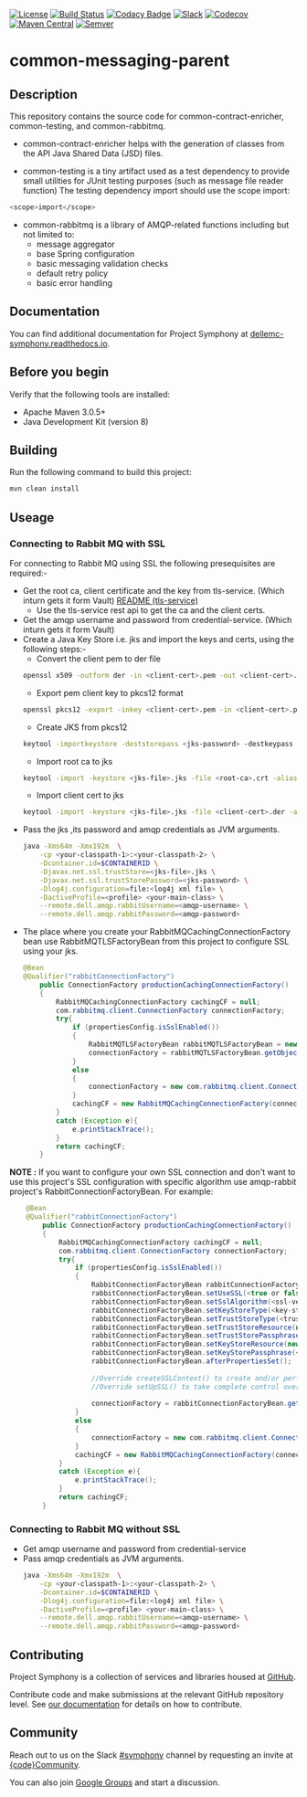 [![License](https://img.shields.io/badge/License-EPL%201.0-red.svg)](https://opensource.org/licenses/EPL-1.0)
[![Build Status](https://travis-ci.org/dellemc-symphony/common-messaging-parent.svg?branch=master)](https://travis-ci.org/dellemc-symphony/common-messaging-parent)
[![Codacy Badge](https://api.codacy.com/project/badge/Grade/75f9e97ba3a746d9bb0d0a9804aaed92)](https://www.codacy.com/app/chamap1/common-messaging-parent?utm_source=github.com&utm_medium=referral&utm_content=dellemc-symphony/common-messaging-parent&utm_campaign=badger)
[![Slack](http://slack.codecommunity.com/badge.svg)](https://codecommunity.slack.com/messages/symphony)
[![Codecov](https://img.shields.io/codecov/c/github/dellemc-symphony/common-messaging-parent.svg)](https://codecov.io/gh/dellemc-symphony/common-messaging-parent)
[![Maven Central](https://maven-badges.herokuapp.com/maven-central/com.dell.cpsd/common-messaging-parent/badge.svg)](https://maven-badges.herokuapp.com/maven-central/com.dell.cpsd/common-messaging-parent)
[![Semver](http://img.shields.io/SemVer/2.0.0.png)](http://semver.org/spec/v2.0.0.html)

# common-messaging-parent

## Description

This repository contains the source code for common-contract-enricher, common-testing, and common-rabbitmq.

* common-contract-enricher helps with the generation of classes from the API Java Shared Data (JSD) files.

* common-testing is a tiny artifact used as a test dependency to provide small utilities for JUnit testing purposes (such as message file reader function)
The testing dependency import should use the scope import:
```bash
<scope>import</scope>
```

* common-rabbitmq is a library of AMQP-related functions including but not limited to:
  * message aggregator
  * base Spring configuration
  * basic messaging validation checks
  * default retry policy
  * basic error handling

## Documentation
You can find additional documentation for Project Symphony at [dellemc-symphony.readthedocs.io](https://dellemc-symphony.readthedocs.io).

## Before you begin
Verify that the following tools are installed:

* Apache Maven 3.0.5+
* Java Development Kit (version 8)

## Building
Run the following command to build this project:
```bash
mvn clean install
```
## Useage

### Connecting to Rabbit MQ with SSL

For connecting to Rabbit MQ using SSL the following presequisites are required:-

* Get the root ca, client certificate and the key from tls-service. (Which inturn gets it form Vault) [README (tls-service)](https://github.com/dellemc-symphony/tls-service-parent/blob/refactor-wip/README.md)
    * Use the tls-service rest api to get the ca and the client certs.
* Get the amqp username and password from credential-service. (Which inturn gets it form Vault)
* Create a Java Key Store i.e. jks and import the keys and certs, using the following steps:-
    * Convert the client pem to der file 
    ```bash
    openssl x509 -outform der -in <client-cert>.pem -out <client-cert>.der
    ```
    * Export pem client key to pkcs12 format
    ```bash
    openssl pkcs12 -export -inkey <client-cert>.pem -in <client-cert>.pem -chain -CAfile <root-ca>.crt -out <pkcs12-file>.p12 -password pass:<pkcs12-password>
    ```
    * Create JKS from pkcs12
    ```bash
    keytool -importkeystore -deststorepass <jks-password> -destkeypass <jks-password> -destkeystore <jks-file>.jks -srckeystore <pkcs12-file>.p12 -srcstoretype PKCS12 -srcstorepass <pkcs12-password>
    ```
    * Import root ca to jks
    ```bash
    keytool -import -keystore <jks-file>.jks -file <root-ca>.crt -alias cpsd.root.ca -storepass <jks-password> -noprompt
    ```
    * Import client cert to jks
    ```bash
    keytool -import -keystore <jks-file>.jks -file <client-cert>.der -alias cpsd.intermideate.ca -storepass <jks-password> -noprompt
    ```
* Pass the jks ,its password and amqp credentials as JVM arguments.
    ```bash
    java -Xms64m -Xmx192m  \
        -cp <your-classpath-1>:<your-classpath-2> \
        -Dcontainer.id=$CONTAINERID \
        -Djavax.net.ssl.trustStore=<jks-file>.jks \
        -Djavax.net.ssl.trustStorePassword=<jks-password> \
        -Dlog4j.configuration=file:<log4j xml file> \
        -DactiveProfile=<profile> <your-main-class> \
        --remote.dell.amqp.rabbitUsername=<amqp-username> \
        --remote.dell.amqp.rabbitPassword=<amqp-password>
    ```
* The place where you create your RabbitMQCachingConnectionFactory bean use RabbitMQTLSFactoryBean from this project to configure SSL using your jks.
    ```java
    @Bean
    @Qualifier("rabbitConnectionFactory")
        public ConnectionFactory productionCachingConnectionFactory()
        {
            RabbitMQCachingConnectionFactory cachingCF = null;
            com.rabbitmq.client.ConnectionFactory connectionFactory;
            try{
                if (propertiesConfig.isSslEnabled())
                {
                    RabbitMQTLSFactoryBean rabbitMQTLSFactoryBean = new RabbitMQTLSFactoryBean(propertiesConfig);
                    connectionFactory = rabbitMQTLSFactoryBean.getObject();
                }
                else
                {
                    connectionFactory = new com.rabbitmq.client.ConnectionFactory();
                }
                cachingCF = new RabbitMQCachingConnectionFactory(connectionFactory, propertiesConfig);
            }
            catch (Exception e){
                e.printStackTrace();
            }
            return cachingCF;
        }
    ```
    
**NOTE :** If you want to configure your own SSL connection and don't want to use this project's SSL configuration with specific algorithm use amqp-rabbit project's RabbitConnectionFactoryBean.
For example:
    
```java
    @Bean
    @Qualifier("rabbitConnectionFactory")
        public ConnectionFactory productionCachingConnectionFactory()
        {
            RabbitMQCachingConnectionFactory cachingCF = null;
            com.rabbitmq.client.ConnectionFactory connectionFactory;
            try{
                if (propertiesConfig.isSslEnabled())
                {
                    RabbitConnectionFactoryBean rabbitConnectionFactoryBean = new RabbitConnectionFactoryBean();
                    rabbitConnectionFactoryBean.setUseSSL(<true or false>);
                    rabbitConnectionFactoryBean.setSslAlgorithm(<ssl-version>);
                    rabbitConnectionFactoryBean.setKeyStoreType(<key-store-type jks or pkcs>);
                    rabbitConnectionFactoryBean.setTrustStoreType(<trust-store-type jks or pkcs>);
                    rabbitConnectionFactoryBean.setTrustStoreResource(new FileSystemResource(<path-to-trust-store>));
                    rabbitConnectionFactoryBean.setTrustStorePassphrase(<trust-store-password>);
                    rabbitConnectionFactoryBean.setKeyStoreResource(new FileSystemResource(<path-to-key-store>));
                    rabbitConnectionFactoryBean.setKeyStorePassphrase(<key-store-password>);
                    rabbitConnectionFactoryBean.afterPropertiesSet();
                    
                    //Override createSSLContext() to create and/or perform further modification of the context.
                    //Override setUpSSL() to take complete control over setting up SSL.
                    
                    connectionFactory = rabbitConnectionFactoryBean.getObject();
                }
                else
                {
                    connectionFactory = new com.rabbitmq.client.ConnectionFactory();
                }
                cachingCF = new RabbitMQCachingConnectionFactory(connectionFactory, propertiesConfig);
            }
            catch (Exception e){
                e.printStackTrace();
            }
            return cachingCF;
        }
``` 

### Connecting to Rabbit MQ without SSL
* Get amqp username and password from credential-service
* Pass amqp credentials as JVM arguments.
    ```bash
    java -Xms64m -Xmx192m  \
        -cp <your-classpath-1>:<your-classpath-2> \
        -Dcontainer.id=$CONTAINERID \
        -Dlog4j.configuration=file:<log4j xml file> \
        -DactiveProfile=<profile> <your-main-class> \
        --remote.dell.amqp.rabbitUsername=<amqp-username> \
        --remote.dell.amqp.rabbitPassword=<amqp-password>
    ```

## Contributing
Project Symphony is a collection of services and libraries housed at [GitHub][github].

Contribute code and make submissions at the relevant GitHub repository level. See [our documentation][contributing] for details on how to contribute.

## Community
Reach out to us on the Slack [#symphony][slack] channel by requesting an invite at [{code}Community][codecommunity].

You can also join [Google Groups][googlegroups] and start a discussion.
 
[slack]: https://codecommunity.slack.com/messages/symphony
[googlegroups]: https://groups.google.com/forum/#!forum/dellemc-symphony
[codecommunity]: http://community.codedellemc.com/
[contributing]: http://dellemc-symphony.readthedocs.io/en/latest/contributingtosymphony.html
[github]: https://github.com/dellemc-symphony
[documentation]: https://dellemc-symphony.readthedocs.io/en/latest/
